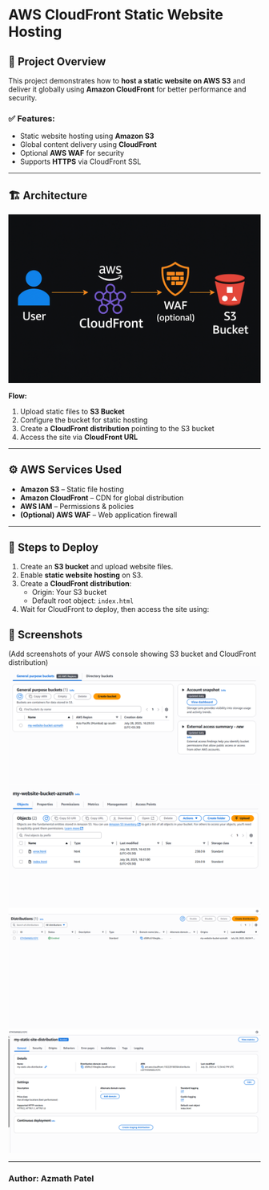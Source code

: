 # AWS CloudFront Static Website Hosting

## 📌 Project Overview
This project demonstrates how to **host a static website on AWS S3** and deliver it globally using **Amazon CloudFront** for better performance and security.

### ✅ Features:
- Static website hosting using **Amazon S3**
- Global content delivery using **CloudFront**
- Optional **AWS WAF** for security
- Supports **HTTPS** via CloudFront SSL

---

## 🏗 Architecture
![Architecture](architecture.png)

**Flow:**
1. Upload static files to **S3 Bucket**
2. Configure the bucket for static hosting
3. Create a **CloudFront distribution** pointing to the S3 bucket
4. Access the site via **CloudFront URL**

---

## ⚙️ AWS Services Used
- **Amazon S3** – Static file hosting
- **Amazon CloudFront** – CDN for global distribution
- **AWS IAM** – Permissions & policies
- **(Optional) AWS WAF** – Web application firewall

---

## 🚀 Steps to Deploy
1. Create an **S3 bucket** and upload website files.
2. Enable **static website hosting** on S3.
3. Create a **CloudFront distribution**:
   - Origin: Your S3 bucket
   - Default root object: `index.html`
4. Wait for CloudFront to deploy, then access the site using:



## 📸 Screenshots
(Add screenshots of your AWS console showing S3 bucket and CloudFront distribution)
![Screenshots](screenshot1.png)
![Screenshots](screenshot2.png)
![Screenshots](screenshot3.png)
![Screenshots](screenshot4.png)

---

### Author: Azmath Patel
